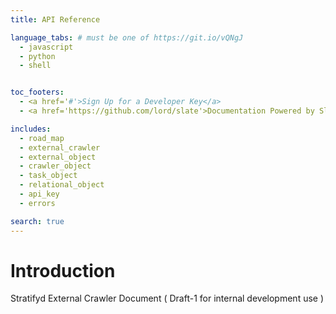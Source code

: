 ```yaml
---
title: API Reference

language_tabs: # must be one of https://git.io/vQNgJ
  - javascript
  - python
  - shell


toc_footers:
  - <a href='#'>Sign Up for a Developer Key</a>
  - <a href='https://github.com/lord/slate'>Documentation Powered by Slate</a>

includes:
  - road_map
  - external_crawler
  - external_object
  - crawler_object
  - task_object
  - relational_object
  - api_key
  - errors

search: true
---
```


# Introduction

Stratifyd External Crawler Document ( Draft-1 for internal development use )






